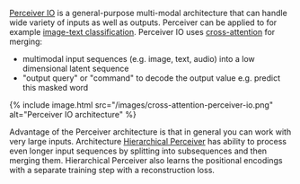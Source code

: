 
[Perceiver IO](https://arxiv.org/pdf/2107.14795.pdf) is a general-purpose multi-modal architecture that can handle wide variety of inputs as well as outputs.
Perceiver can be applied to for example [image-text classification](/ml/Multimodal-Image-Text-Classification).
Perceiver IO uses [cross-attention](/ml/cross-attention-in-transformer-architecture) for merging:
- multimodal input sequences (e.g. image, text, audio) into a low dimensional latent sequence
- "output query" or "command" to decode the output value e.g. predict this masked word

{% include image.html src="/images/cross-attention-perceiver-io.png" alt="Perceiver IO architecture" %}

Advantage of the Perceiver architecture is that in general you can work with very large inputs.
Architecture [Hierarchical Perceiver](https://arxiv.org/pdf/2202.10890.pdf) has ability to process even longer input sequences by splitting into subsequences and then merging them.
Hierarchical Perceiver also learns the positional encodings with a separate training step with a reconstruction loss.
